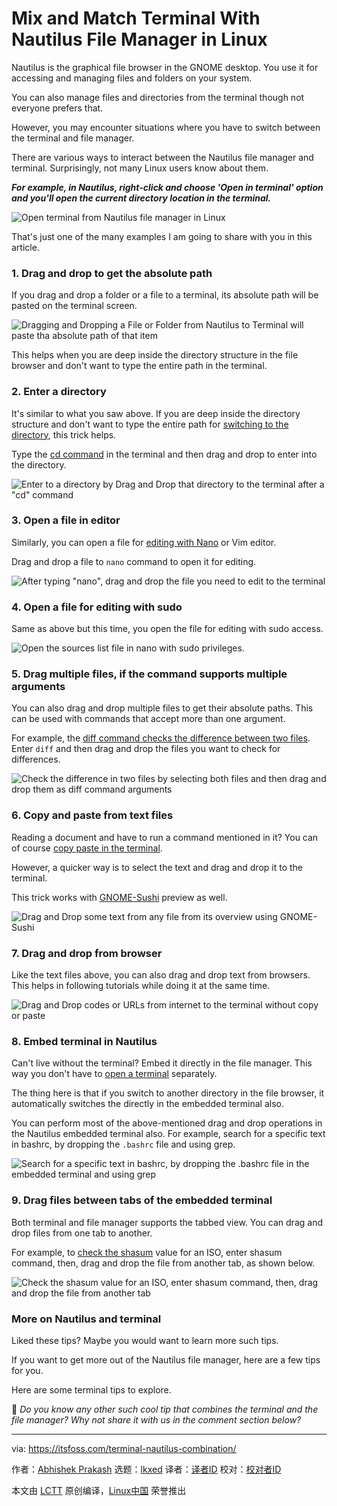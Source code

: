 [#]: subject: "Mix and Match Terminal With Nautilus File Manager in Linux"
[#]: via: "https://itsfoss.com/terminal-nautilus-combination/"
[#]: author: "Abhishek Prakash https://itsfoss.com/author/abhishek/"
[#]: collector: "lkxed"
[#]: translator: " "
[#]: reviewer: " "
[#]: publisher: " "
[#]: url: " "

Mix and Match Terminal With Nautilus File Manager in Linux
======

Nautilus is the graphical file browser in the GNOME desktop. You use it for accessing and managing files and folders on your system.

You can also manage files and directories from the terminal though not everyone prefers that.

However, you may encounter situations where you have to switch between the terminal and file manager.

There are various ways to interact between the Nautilus file manager and terminal. Surprisingly, not many Linux users know about them.

**_For example, in Nautilus, right-click and choose 'Open in terminal' option and you'll open the current directory location in the terminal._**

![Open terminal from Nautilus file manager in Linux][1]

That's just one of the many examples I am going to share with you in this article.

### 1. Drag and drop to get the absolute path

If you drag and drop a folder or a file to a terminal, its absolute path will be pasted on the terminal screen.

![Dragging and Dropping a File or Folder from Nautilus to Terminal will paste tha absolute path of that item][2]

This helps when you are deep inside the directory structure in the file browser and don't want to type the entire path in the terminal.

### 2. Enter a directory

It's similar to what you saw above. If you are deep inside the directory structure and don't want to type the entire path for [switching to the directory][3], this trick helps.

Type the [cd command][4] in the terminal and then drag and drop to enter into the directory.

![Enter to a directory by Drag and Drop that directory to the terminal after a "cd" command][5]

### 3. Open a file in editor

Similarly, you can open a file for [editing with Nano][6] or Vim editor.

Drag and drop a file to `nano` command to open it for editing.

![After typing "nano", drag and drop the file you need to edit to the terminal][7]

### 4. Open a file for editing with sudo

Same as above but this time, you open the file for editing with sudo access.

![Open the sources list file in nano with sudo privileges.][8]

### 5. Drag multiple files, if the command supports multiple arguments

You can also drag and drop multiple files to get their absolute paths. This can be used with commands that accept more than one argument.

For example, the [diff command checks the difference between two files][9]. Enter `diff` and then drag and drop the files you want to check for differences.

![Check the difference in two files by selecting both files and then drag and drop them as diff command arguments][10]

### 6. Copy and paste from text files

Reading a document and have to run a command mentioned in it? You can of course [copy paste in the terminal][11].

However, a quicker way is to select the text and drag and drop it to the terminal.

This trick works with [GNOME-Sushi][12] preview as well.

![Drag and Drop some text from any file from its overview using GNOME-Sushi][13]

### 7. Drag and drop from browser

Like the text files above, you can also drag and drop text from browsers. This helps in following tutorials while doing it at the same time.

![Drag and Drop codes or URLs from internet to the terminal without copy or paste][14]

### 8. Embed terminal in Nautilus

Can't live without the terminal? Embed it directly in the file manager. This way you don't have to [open a terminal][15] separately.

The thing here is that if you switch to another directory in the file browser, it automatically switches the directly in the embedded terminal also.

You can perform most of the above-mentioned drag and drop operations in the Nautilus embedded terminal also. For example, search for a specific text in bashrc, by dropping the `.bashrc` file and using grep.

![Search for a specific text in bashrc, by dropping the .bashrc file in the embedded terminal and using grep][16]

### 9. Drag files between tabs of the embedded terminal

Both terminal and file manager supports the tabbed view. You can drag and drop files from one tab to another.

For example, to [check the shasum][17] value for an ISO, enter shasum command, then, drag and drop the file from another tab, as shown below.

![Check the shasum value for an ISO, enter shasum command, then, drag and drop the file from another tab][18]

### More on Nautilus and terminal

Liked these tips? Maybe you would want to learn more such tips.

If you want to get more out of the Nautilus file manager, here are a few tips for you.

Here are some terminal tips to explore.

💬 _Do you know any other such cool tip that combines the terminal and the file manager? Why not share it with us in the comment section below?_

--------------------------------------------------------------------------------

via: https://itsfoss.com/terminal-nautilus-combination/

作者：[Abhishek Prakash][a]
选题：[lkxed][b]
译者：[译者ID](https://github.com/译者ID)
校对：[校对者ID](https://github.com/校对者ID)

本文由 [LCTT](https://github.com/LCTT/TranslateProject) 原创编译，[Linux中国](https://linux.cn/) 荣誉推出

[a]: https://itsfoss.com/author/abhishek/
[b]: https://github.com/lkxed/
[1]: https://itsfoss.com/content/images/2023/07/right-click-open-in-terminal.gif
[2]: https://itsfoss.com/content/images/2023/07/copies-absolute-path.gif
[3]: https://itsfoss.com/change-directories/
[4]: https://itsfoss.com/cd-command/
[5]: https://itsfoss.com/content/images/2023/07/enter-a-directory.gif
[6]: https://itsfoss.com/nano-editor-guide/
[7]: https://itsfoss.com/content/images/2023/07/edit-bashrc.gif
[8]: https://itsfoss.com/content/images/2023/07/open-sources.gif
[9]: https://linuxhandbook.com/diff-command/
[10]: https://itsfoss.com/content/images/2023/07/check-diff.gif
[11]: https://itsfoss.com/copy-paste-linux-terminal/
[12]: https://gitlab.gnome.org/GNOME/sushi
[13]: https://itsfoss.com/content/images/2023/07/from-sushi.gif
[14]: https://itsfoss.com/content/images/2023/07/drag-and-drop-code-from-internet.gif
[15]: https://itsfoss.com/open-terminal-ubuntu/
[16]: https://itsfoss.com/content/images/2023/07/embedded-terminal.gif
[17]: https://itsfoss.com/checksum-tools-guide-linux/
[18]: https://itsfoss.com/content/images/2023/07/shasum-final.gif
